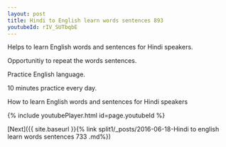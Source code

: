 ```yaml
---
layout: post
title: Hindi to English learn words sentences 893 
youtubeId: rIV_SUTbqbE
---
```

 
 
Helps to learn English words and sentences for Hindi speakers.

Opportunitiy to repeat the words sentences. 

Practice English language. 
 
10 minutes practice every day. 
 
How to learn English words and sentences for Hindi speakers 
 
{% include youtubePlayer.html id=page.youtubeId %}
 
 
[Next]({{ site.baseurl }}{% link  split1/_posts/2016-06-18-Hindi to english learn words sentences 733 .md%})
 
